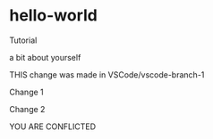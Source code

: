 # hello-world
Tutorial

a bit about yourself

THIS change was made in VSCode/vscode-branch-1

Change 1

Change 2

YOU ARE CONFLICTED